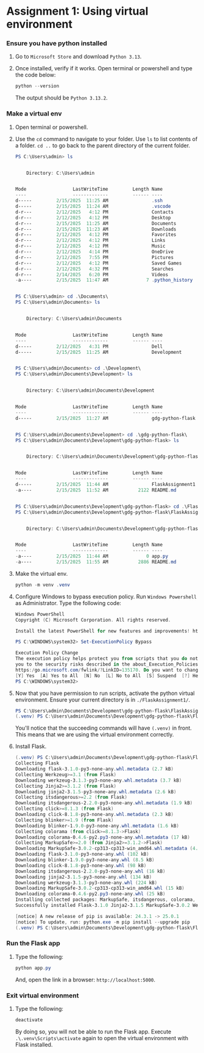 # Assignment 1: Using virtual environment

### Ensure you have python installed

1. Go to `Microsoft Store` and download `Python 3.13`.
2. Once installed, verify if it works. Open terminal or powershell and type the code below:

    ```powershell
    python --version
    ```

    The output should be `Python 3.13.2`.

### Make a virtual env

1. Open terminal or powershell.
2. Use the `cd` command to navigate to your folder. Use `ls` to list contents of a folder. `cd ..` to go back to the parent directory of the current folder.

    ```powershell
    PS C:\Users\admin> ls


        Directory: C:\Users\admin


    Mode                 LastWriteTime         Length Name
    ----                 -------------         ------ ----
    d-----         2/15/2025  11:25 AM                .ssh
    d-----         2/15/2025  11:24 AM                .vscode
    d-r---         2/12/2025   4:12 PM                Contacts
    d-r---         2/12/2025   4:12 PM                Desktop
    d-r---         2/15/2025  11:25 AM                Documents
    d-r---         2/15/2025  11:23 AM                Downloads
    d-r---         2/12/2025   4:12 PM                Favorites
    d-r---         2/12/2025   4:12 PM                Links
    d-r---         2/12/2025   4:12 PM                Music
    d-r---         2/12/2025   4:14 PM                OneDrive
    d-r---         2/12/2025   7:55 PM                Pictures
    d-r---         2/12/2025   4:12 PM                Saved Games
    d-r---         2/12/2025   4:32 PM                Searches
    d-r---         2/14/2025   6:20 PM                Videos
    -a----         2/15/2025  11:47 AM              7 .python_history


    PS C:\Users\admin> cd .\Documents\
    PS C:\Users\admin\Documents> ls


        Directory: C:\Users\admin\Documents


    Mode                 LastWriteTime         Length Name
    ----                 -------------         ------ ----
    d-----         2/12/2025   4:31 PM                Dell
    d-----         2/15/2025  11:25 AM                Development


    PS C:\Users\admin\Documents> cd .\Development\
    PS C:\Users\admin\Documents\Development> ls


        Directory: C:\Users\admin\Documents\Development


    Mode                 LastWriteTime         Length Name
    ----                 -------------         ------ ----
    d-----         2/15/2025  11:27 AM                gdg-python-flask


    PS C:\Users\admin\Documents\Development> cd .\gdg-python-flask\
    PS C:\Users\admin\Documents\Development\gdg-python-flask> ls


        Directory: C:\Users\admin\Documents\Development\gdg-python-flask


    Mode                 LastWriteTime         Length Name
    ----                 -------------         ------ ----
    d-----         2/15/2025  11:44 AM                FlaskAssignment1
    -a----         2/15/2025  11:52 AM           2122 README.md


    PS C:\Users\admin\Documents\Development\gdg-python-flask> cd .\FlaskAssignment1\
    PS C:\Users\admin\Documents\Development\gdg-python-flask\FlaskAssignment1> ls


        Directory: C:\Users\admin\Documents\Development\gdg-python-flask\FlaskAssignment1


    Mode                 LastWriteTime         Length Name
    ----                 -------------         ------ ----
    -a----         2/15/2025  11:44 AM              0 app.py
    -a----         2/15/2025  11:55 AM           2886 README.md
    ```

3. Make the virtual env.

    ```powershell
    python -m venv .venv
    ```

4. Configure Windows to bypass execution policy. Run `Windows Powershell` as Administrator. Type the following code:


    ```powershell
    Windows PowerShell
    Copyright (C) Microsoft Corporation. All rights reserved.

    Install the latest PowerShell for new features and improvements! https://aka.ms/PSWindows

    PS C:\WINDOWS\system32> Set-ExecutionPolicy Bypass

    Execution Policy Change
    The execution policy helps protect you from scripts that you do not trust. Changing the execution policy might expose
    you to the security risks described in the about_Execution_Policies help topic at
    https:/go.microsoft.com/fwlink/?LinkID=135170. Do you want to change the execution policy?
    [Y] Yes  [A] Yes to All  [N] No  [L] No to All  [S] Suspend  [?] Help (default is "N"): a
    PS C:\WINDOWS\system32>
    ```

5. Now that you have permission to run scripts, activate the python virtual environment. Ensure your current directory is in `./FlaskAssignment1/`.

    ```powershell
    PS C:\Users\admin\Documents\Development\gdg-python-flask\FlaskAssignment1> .\.venv\Scripts\activate
    (.venv) PS C:\Users\admin\Documents\Development\gdg-python-flask\FlaskAssignment1>
    ```

    You'll notice that the succeeding commands will have `(.venv)` in front. This means that we are using the virtual environment correctly.

6. Install Flask.

    ```powershell
    (.venv) PS C:\Users\admin\Documents\Development\gdg-python-flask\FlaskAssignment1> pip install Flask
    Collecting Flask
    Downloading flask-3.1.0-py3-none-any.whl.metadata (2.7 kB)
    Collecting Werkzeug>=3.1 (from Flask)
    Downloading werkzeug-3.1.3-py3-none-any.whl.metadata (3.7 kB)
    Collecting Jinja2>=3.1.2 (from Flask)
    Downloading jinja2-3.1.5-py3-none-any.whl.metadata (2.6 kB)
    Collecting itsdangerous>=2.2 (from Flask)
    Downloading itsdangerous-2.2.0-py3-none-any.whl.metadata (1.9 kB)
    Collecting click>=8.1.3 (from Flask)
    Downloading click-8.1.8-py3-none-any.whl.metadata (2.3 kB)
    Collecting blinker>=1.9 (from Flask)
    Downloading blinker-1.9.0-py3-none-any.whl.metadata (1.6 kB)
    Collecting colorama (from click>=8.1.3->Flask)
    Downloading colorama-0.4.6-py2.py3-none-any.whl.metadata (17 kB)
    Collecting MarkupSafe>=2.0 (from Jinja2>=3.1.2->Flask)
    Downloading MarkupSafe-3.0.2-cp313-cp313-win_amd64.whl.metadata (4.1 kB)
    Downloading flask-3.1.0-py3-none-any.whl (102 kB)
    Downloading blinker-1.9.0-py3-none-any.whl (8.5 kB)
    Downloading click-8.1.8-py3-none-any.whl (98 kB)
    Downloading itsdangerous-2.2.0-py3-none-any.whl (16 kB)
    Downloading jinja2-3.1.5-py3-none-any.whl (134 kB)
    Downloading werkzeug-3.1.3-py3-none-any.whl (224 kB)
    Downloading MarkupSafe-3.0.2-cp313-cp313-win_amd64.whl (15 kB)
    Downloading colorama-0.4.6-py2.py3-none-any.whl (25 kB)
    Installing collected packages: MarkupSafe, itsdangerous, colorama, blinker, Werkzeug, Jinja2, click, Flask
    Successfully installed Flask-3.1.0 Jinja2-3.1.5 MarkupSafe-3.0.2 Werkzeug-3.1.3 blinker-1.9.0 click-8.1.8 colorama-0.4.6 itsdangerous-2.2.0

    [notice] A new release of pip is available: 24.3.1 -> 25.0.1
    [notice] To update, run: python.exe -m pip install --upgrade pip
    (.venv) PS C:\Users\admin\Documents\Development\gdg-python-flask\FlaskAssignment1>
    ```

### Run the Flask app

1. Type the following:

    ```powershell
    python app.py
    ```

    And, open the link in a browser: `http://localhost:5000`.


### Exit virtual environment

1. Type the following:

    ```powershell
    deactivate
    ```

    By doing so, you will not be able to run the Flask app. Execute `.\.venv\Scripts\activate` again to open the virtual environment with Flask installed.

